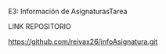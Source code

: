 E3: Información de AsignaturasTarea

LINK REPOSITORIO

https://github.com/reivax26/infoAsignatura.git
